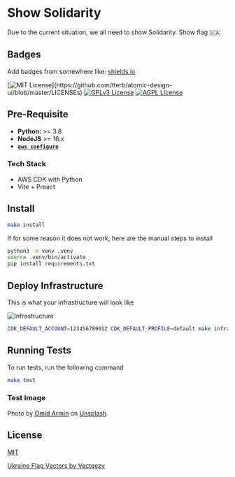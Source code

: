 
# Show Solidarity

Due to the current situation, we all need to show Solidarity.
Show flag 🇺🇦

## Badges

Add badges from somewhere like: [shields.io](https://shields.io/)

[![MIT License](https://img.shields.io/apm/l/atomic-design-ui.svg?)](https://github.com/tterb/atomic-design-ui/blob/master/LICENSEs)
[![GPLv3 License](https://img.shields.io/badge/License-GPL%20v3-yellow.svg)](https://opensource.org/licenses/)
[![AGPL License](https://img.shields.io/badge/license-AGPL-blue.svg)](http://www.gnu.org/licenses/agpl-3.0)

## Pre-Requisite

- **Python:** >= 3.8
- **NodeJS** >= 16.x
- **[`aws configure`](https://docs.aws.amazon.com/cli/latest/userguide/cli-configure-quickstart.html)**

### Tech Stack

- AWS CDK with Python
- Vite + Preact

## Install

```bash
make install
```

If for some reason it does not work,
here are the manual steps to install

```bash
python3 -m venv .venv
source .venv/bin/activate
pip install requirements.txt
```

## Deploy Infrastructure

This is what your infrastructure will look like

![Infrastructure](.drawio/infrastructure.drawio.svg)

```bash
CDK_DEFAULT_ACCOUNT=123456789012 CDK_DEFAULT_PROFILE=default make infra
```

## Running Tests

To run tests, run the following command

```bash
make test
```

### Test Image

Photo by [Omid Armin](https://unsplash.com/@omidarmin?utm_source=unsplash&utm_medium=referral&utm_content=creditCopyText") on [Unsplash]("https://unsplash.com/s/photos/portraits?utm_source=unsplash&utm_medium=referral&utm_content=creditCopyText").

## License

[MIT](https://choosealicense.com/licenses/mit/)

[Ukraine Flag Vectors by Vecteezy]("https://www.vecteezy.com/free-vector/ukraine-flag")
